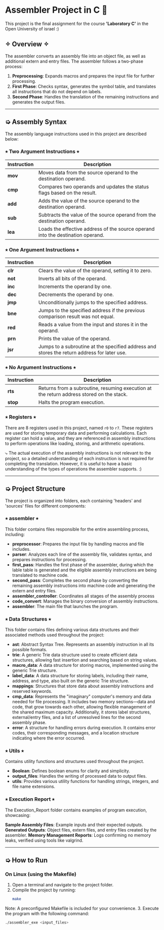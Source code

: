 # Assembler Project in C 🤟

This project is the final assignment for the course **'Laboratory C'** in the Open University of israel :)


## ✧ Overview ✧ 
The assembler converts an assembly file into an object file, as well as additional extern and entry files.
The assembler follows a two-phase process:
1. **Preprocessing**: Expands macros and prepares the input file for further processing.
2. **First Phase**: Checks syntax, generates the symbol table, and translates all instructions that do not depend on labels.
3. **Second Phase**: Handles the translation of the remaining instructions and generates the output files.
---
## ➭ Assembly Syntax
The assembly language instructions used in this project are described below:
### ⭑ Two Argument Instructions ⭑
| Instruction       | Description                                                      |
| ----------------- | ------------------------------------------------------------------ |
| **mov** | Moves data from the source operand to the destination operand. |
| **cmp** | Compares two operands and updates the status flags based on the result. |
| **add** | Adds the value of the source operand to the destination operand. |
| **sub** | Subtracts the value of the source operand from the destination operand. |
| **lea** | Loads the effective address of the source operand into the destination operand. |

### ⭑ One Argument Instructions ⭑
| Instruction       | Description                                                      |
| ----------------- | ------------------------------------------------------------------ |
| **clr** | Clears the value of the operand, setting it to zero. |
| **not** | Inverts all bits of the operand. |
| **inc** | Increments the operand by one. |
| **dec** | Decrements the operand by one. |
| **jmp** | Unconditionally jumps to the specified address. |
| **bne** | Jumps to the specified address if the previous comparison result was not equal. |
| **red** | Reads a value from the input and stores it in the operand. |
| **prn** | Prints the value of the operand. |
| **jsr** | Jumps to a subroutine at the specified address and stores the return address for later use. |

### ⭑ No Argument Instructions ⭑
| Instruction       | Description                                                      |
| ----------------- | ------------------------------------------------------------------ |
| **rts** | Returns from a subroutine, resuming execution at the return address stored on the stack. |
| **stop** | Halts the program execution. |

### ⭑ Registers ⭑
There are 8 registers used in this project, named `r0` to `r7`. These registers are used for storing temporary data and performing calculations. Each register can hold a value, and they are referenced in assembly instructions to perform operations like loading, storing, and arithmetic operations. 

⤷ The actual execution of the assembly instructions is not relevant to the project, so a detailed understanding of each instruction is not required for completing the translation. However, it is useful to have a basic understanding of the types of operations the assembler supports. :)



---

## ➭ Project Structure

The project is organized into folders, each containing 'headers' and 'sources' files for different components:

### ⭑ assembler ⭑
This folder contains files responsible for the entire assembling process, including:

- **preprocessor**: Prepares the input file by handling macros and file includes.
- **parser**: Analyzes each line of the assembly file, validates syntax, and prepares instructions for processing.
- **first_pass**: Handles the first phase of the assembler, during which the lable table is generated and the eligible assembly instructions are being translated to machine code.
- **second_pass**:  Completes the second phase by converting the remaining assembly instructions into machine code and generating the extern and entry files.
- **assembler_controller**: Coordinates all stages of the assembly process
- **code_convert**: Manages the binary conversion of assembly instructions.
- **assembler**: The main file that launches the program.

### ⭑ Data Structures ⭑
This folder contains files defining various data structures and their associated methods used throughout the project:

- **ast**: Abstract Syntax Tree. Represents an assembly instruction in all its possible formats.
- **trie**: A generic Trie data structure used to create efficient data structures, allowing fast insertion and searching based on string values.
- **macro_data**: A data structure for storing macros, implemented using the generic Trie structure.
- **label_data**: A data structure for storing labels, including their name, address, and type, also built on the generic Trie structure.
- **mappings**: Structures that store data about assembly instructions and reserved keywords.
- **cmp_data**: Represents the "imaginary" computer's memory and data needed for file processing. It includes two memory sections—data and code, that grow towards each other, allowing flexible management of the shared maximum capacity. Additionally, it stores label structures, external/entry files, and a list of unresolved lines for the second assembly phase.
- **error**: A structure for handling errors during execution. It contains error codes, their corresponding messages, and a location structure indicating where the error occurred.

### ⭑ Utils ⭑
Contains utility functions and structures used throughout the project.

- **Boolean**: Defines boolean enums for clarity and simplicity. 
- **output_files**: Handles the writing of processed data to output files.
- **utils**: Provides various utility functions for handling strings, integers, and file name extensions.

### ⭑ Execution Report ⭑
The Execution_Report folder contains examples of program execution, showcasing:

**Sample Assembly Files**: Example inputs and their expected outputs.
**Generated Outputs**: Object files, extern files, and entry files created by the assembler.
**Memory Management Reports**: Logs confirming no memory leaks, verified using tools like valgrind.

---

## ➭ How to Run
### On Linux (using the Makefile)
1. Open a terminal and navigate to the project folder.
2. Compile the project by running:
   ```bash
   make
 Note: A preconfigured Makefile is included for your convenience. 
3. Execute the program with the following command:
  ```bash
  ./assembler_exe <input_files>

